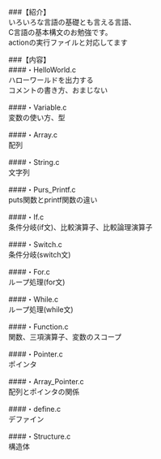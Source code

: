 ###【紹介】  
いろいろな言語の基礎とも言える言語、  
C言語の基本構文のお勉強です。  
actionの実行ファイルと対応してます  

###【内容】  
####・HelloWorld.c  
ハローワールドを出力する  
コメントの書き方、おまじない  

####・Variable.c  
変数の使い方、型
  
####・Array.c  
配列  
  
####・String.c  
文字列  
  
####・Purs_Printf.c  
puts関数とprintf関数の違い  
  
####・If.c  
条件分岐(if文)、比較演算子、比較論理演算子  
  
####・Switch.c  
条件分岐(switch文)  
  
####・For.c  
ループ処理(for文)  
  
####・While.c  
ループ処理(while文)  
  
####・Function.c  
関数、三項演算子、変数のスコープ  
  
####・Pointer.c  
ポインタ  
  
####・Array_Pointer.c  
配列とポインタの関係  
  
####・define.c  
デファイン  
  
####・Structure.c  
構造体  
  